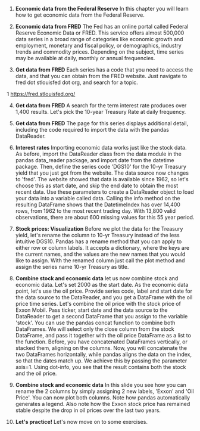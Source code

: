 1. **Economic data from the Federal Reserve**
In this chapter you will learn how to get economic data from the Federal Reserve.

2. **Economic data from FRED**
The Fed has an online portal called Federal Reserve Economic Data or FRED. This service offers almost 500,000 data series in a broad range of categories like economic growth and employment, monetary and fiscal policy, or demographics, industry trends and commodity prices. Depending on the subject, time series may be available at daily, monthly or annual frequencies.

3. **Get data from FRED**
Each series has a code that you need to access the data, and that you can obtain from the FRED website. Just navigate to fred dot stlouisfed dot org, and search for a topic.

1 https://fred.stlouisfed.org/

4. **Get data from FRED**
A search for the term interest rate produces over 1,400 results. Let's pick the 10-year Treasury Rate at daily frequency.

5. **Get data from FRED**
The page for this series displays additional detail, including the code required to import the data with the pandas DataReader.

6. **Interest rates**
Importing economic data works just like the stock data. As before, import the DataReader class from the data module in the pandas data_reader package, and import date from the datetime package. Then, define the series code 'DGS10' for the 10-yr Treasury yield that you just got from the website. The data source now changes to 'fred'. The website showed that data is available since 1962, so let's choose this as start date, and skip the end date to obtain the most recent data. Use these parameters to create a DataReader object to load your data into a variable called data. Calling the info method on the resulting DataFrame shows that the DatetimeIndex has over 14,400 rows, from 1962 to the most recent trading day. With 13,800 valid observations, there are about 600 missing values for this 55 year period.

7. **Stock prices: Visualization**
Before we plot the data for the Treasury yield, let's rename the column to 10-yr Treasury instead of the less intuitive DGS10. Pandas has a rename method that you can apply to either row or column labels. It accepts a dictionary, where the keys are the current names, and the values are the new names that you would like to assign. With the renamed column just call the plot method and assign the series name 10-yr Treasury as title.

8. **Combine stock and economic data**
let us now combine stock and economic data. Let's set 2000 as the start date. As the economic data point, let's use the oil price. Provide series code, label and start date for the data source to the DataReader, and you get a DataFrame with the oil price time series. Let's combine the oil price with the stock price of Exxon Mobil. Pass ticker, start date and the data source to the DataReader to get a second DataFrame that you assign to the variable 'stock'. You can use the pandas concat function to combine both DataFrames. We will select only the close column from the stock DataFrame, and pass it together with the oil price DataFrame as a list to the function. Before, you have concatenated DataFrames vertically, or stacked them, aligning on the columns. Now, you will concatenate the two DataFrames horizontally, while pandas aligns the data on the index, so that the dates match up. We achieve this by passing the parameter axis=1. Using dot-info, you see that the result contains both the stock and the oil price.

9. **Combine stock and economic data**
In this slide you see how you can rename the 2 columns by simply assigning 2 new labels, 'Exxon' and 'Oil Price'. You can now plot both columns. Note how pandas automatically generates a legend. Also note how the Exxon stock price has remained stable despite the drop in oil prices over the last two years.

10. **Let's practice!**
Let's now move on to some exercises.